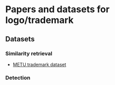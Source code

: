# Papers and datasets for logo/trademark

## Datasets
### Similarity retrieval
- [METU trademark dataset](http://kovan.ceng.metu.edu.tr/LogoDataset/)
### Detection
